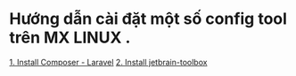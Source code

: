 # Hướng dẫn cài đặt một số config tool trên MX LINUX .

[1. Install Composer - Laravel](php_laravel_composer_config.md)
[2. Install jetbrain-toolbox](jetbrain_toolbox_config.md)